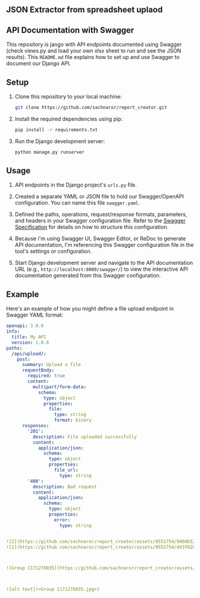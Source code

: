 ## JSON Extractor from  spreadsheet uplaod

## API Documentation with Swagger

This repository is jango with API endpoints documented using Swagger (check views.py and load your own xlsx sheet to run and see the JSON results). This `README.md` file explains how to set up and use Swagger to document our Django API.

## Setup

1. Clone this repository to your local machine:

    ```bash
    git clone https://github.com/sachnaror/report_creator.git
    ```

2. Install the required dependencies using pip:

    ```bash
    pip install -r requirements.txt
    ```

3. Run the Django development server:

    ```bash
    python manage.py runserver
    ```

## Usage

1. API endpoints in the Django project's `urls.py` file.

2. Created a separate YAML or JSON file to hold our Swagger/OpenAPI configuration. You can name this file `swagger.yaml`.

3. Defined the paths, operations, request/response formats, parameters, and headers in your Swagger configuration file. Refer to the [Swagger Specification](https://swagger.io/specification/) for details on how to structure this configuration.

4. Because i'm using Swagger UI, Swagger Editor, or ReDoc to generate API documentation, I'm referencing this Swagger configuration file in the tool's settings or configuration.

5. Start Django development server and navigate to the API documentation URL (e.g., `http://localhost:8000/swagger/`) to view the interactive API documentation generated from this Swagger configuration.

## Example

Here's an example of how you might define a file upload endpoint in Swagger YAML format:

```yaml
openapi: 3.0.0
info:
  title: My API
  version: 1.0.0
paths:
  /api/upload/:
    post:
      summary: Upload a file
      requestBody:
        required: true
        content:
          multipart/form-data:
            schema:
              type: object
              properties:
                file:
                  type: string
                  format: binary
      responses:
        '201':
          description: File uploaded successfully
          content:
            application/json:
              schema:
                type: object
                properties:
                  file_url:
                    type: string
        '400':
          description: Bad request
          content:
            application/json:
              schema:
                type: object
                properties:
                  error:
                    type: string


![2](https://github.com/sachnaror/report_creator/assets/9551754/9d0db523-1692-4f33-a090-cba3789e7c51)
![1](https://github.com/sachnaror/report_creator/assets/9551754/d43f828f-3839-4623-b42e-61f124a02121)



![Group 1171276035](https://github.com/sachnaror/report_creator/assets/9551754/b29bb6d9-676d-493f-94a4-9657b8006138)



![alt text](<Group 1171276035.jpg>)
